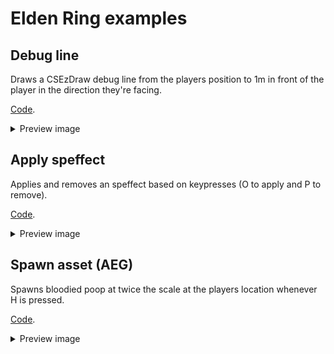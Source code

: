 # Elden Ring examples

## Debug line
Draws a CSEzDraw debug line from the players position to 1m in front of the player in the direction they're facing.

[Code](debug-line/src/lib.rs).

<details>
<summary>Preview image</summary>

![Debug line rendered by example mode code](img/example-mod-debug-line.png)

</details>

## Apply speffect
Applies and removes an speffect based on keypresses (O to apply and P to remove).

[Code](apply-speffect/src/lib.rs).

<details>
<summary>Preview image</summary>

![Speffect applied on player after pressing keybind](img/example-mod-apply-speffect.png)

</summary>
</details>

## Spawn asset (AEG)
Spawns bloodied poop at twice the scale at the players location whenever H is pressed.

[Code](spawn-asset/src/lib.rs).

<details>
<summary>Preview image</summary>

![Asset spawned at players location after pressing keybind](img/example-mod-spawn-asset.png)

</summary>
